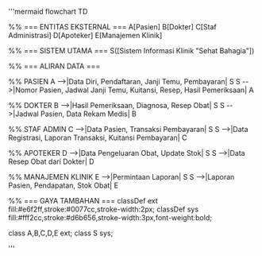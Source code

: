 '''mermaid
flowchart TD

%% === ENTITAS EKSTERNAL ===
A[Pasien]
B[Dokter]
C[Staf Administrasi]
D[Apoteker]
E[Manajemen Klinik]

%% === SISTEM UTAMA ===
S([Sistem Informasi Klinik "Sehat Bahagia"])

%% === ALIRAN DATA ===

%% PASIEN
A -->|Data Diri, Pendaftaran, Janji Temu, Pembayaran| S
S -->|Nomor Pasien, Jadwal Janji Temu, Kuitansi, Resep, Hasil Pemeriksaan| A

%% DOKTER
B -->|Hasil Pemeriksaan, Diagnosa, Resep Obat| S
S -->|Jadwal Pasien, Data Rekam Medis| B

%% STAF ADMIN
C -->|Data Pasien, Transaksi Pembayaran| S
S -->|Data Registrasi, Laporan Transaksi, Kuitansi Pembayaran| C

%% APOTEKER
D -->|Data Pengeluaran Obat, Update Stok| S
S -->|Data Resep Obat dari Dokter| D

%% MANAJEMEN KLINIK
E -->|Permintaan Laporan| S
S -->|Laporan Pasien, Pendapatan, Stok Obat| E

%% === GAYA TAMBAHAN ===
classDef ext fill:#e6f2ff,stroke:#0077cc,stroke-width:2px;
classDef sys fill:#fff2cc,stroke:#d6b656,stroke-width:3px,font-weight:bold;

class A,B,C,D,E ext;
class S sys;

'''
